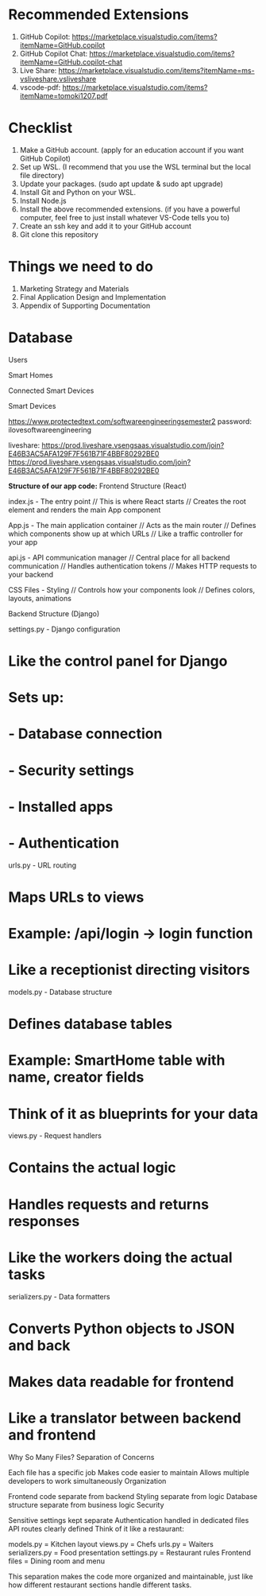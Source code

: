 # Recommended Extensions
1. GitHub Copilot: https://marketplace.visualstudio.com/items?itemName=GitHub.copilot
2. GitHub Copilot Chat: https://marketplace.visualstudio.com/items?itemName=GitHub.copilot-chat
3. Live Share: https://marketplace.visualstudio.com/items?itemName=ms-vsliveshare.vsliveshare
4. vscode-pdf: https://marketplace.visualstudio.com/items?itemName=tomoki1207.pdf

# Checklist
1. Make a GitHub account. (apply for an education account if you want GitHub Copilot)
2. Set up WSL. (I recommend that you use the WSL terminal but the local file directory)
3. Update your packages. (sudo apt update & sudo apt upgrade)
4. Install Git and Python on your WSL.
5. Install Node.js
6. Install the above recommended extensions. (if you have a powerful computer, feel free to just install whatever VS-Code tells you to)
7. Create an ssh key and add it to your GitHub account
8. Git clone this repository

# Things we need to do
1. Marketing Strategy and Materials
2. Final Application Design and Implementation
3. Appendix of Supporting Documentation

# Database
Users

Smart Homes

Connected Smart Devices

Smart Devices

https://www.protectedtext.com/softwareengineeringsemester2
password: ilovesoftwareengineering

liveshare:
https://prod.liveshare.vsengsaas.visualstudio.com/join?E46B3AC5AFA129F7F561B71F4BBF80292BE0
https://prod.liveshare.vsengsaas.visualstudio.com/join?E46B3AC5AFA129F7F561B71F4BBF80292BE0

**Structure of our app code:**
Frontend Structure (React)

index.js - The entry point
// This is where React starts
// Creates the root element and renders the main App component

App.js - The main application container
// Acts as the main router
// Defines which components show up at which URLs
// Like a traffic controller for your app

api.js - API communication manager
// Central place for all backend communication
// Handles authentication tokens
// Makes HTTP requests to your backend

CSS Files - Styling
// Controls how your components look
// Defines colors, layouts, animations

Backend Structure (Django)

settings.py - Django configuration
# Like the control panel for Django
# Sets up:
#   - Database connection
#   - Security settings
#   - Installed apps
#   - Authentication

urls.py - URL routing
# Maps URLs to views
# Example: /api/login → login function
# Like a receptionist directing visitors

models.py - Database structure
# Defines database tables
# Example: SmartHome table with name, creator fields
# Think of it as blueprints for your data

views.py - Request handlers
# Contains the actual logic
# Handles requests and returns responses
# Like the workers doing the actual tasks

serializers.py - Data formatters
# Converts Python objects to JSON and back
# Makes data readable for frontend
# Like a translator between backend and frontend

Why So Many Files?
Separation of Concerns

Each file has a specific job
Makes code easier to maintain
Allows multiple developers to work simultaneously
Organization

Frontend code separate from backend
Styling separate from logic
Database structure separate from business logic
Security

Sensitive settings kept separate
Authentication handled in dedicated files
API routes clearly defined
Think of it like a restaurant:

models.py = Kitchen layout
views.py = Chefs
urls.py = Waiters
serializers.py = Food presentation
settings.py = Restaurant rules
Frontend files = Dining room and menu

This separation makes the code more organized and maintainable, just like how different restaurant sections handle different tasks.
